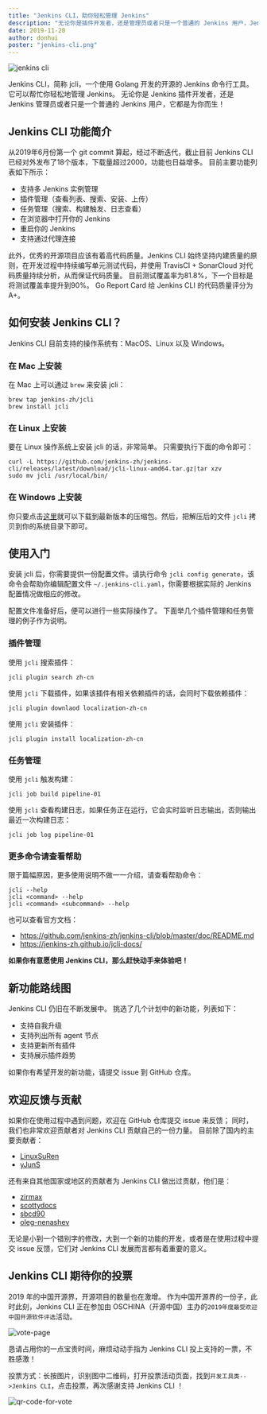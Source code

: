 ```yaml
---
title: "Jenkins CLI，助你轻松管理 Jenkins"
description: "无论你是插件开发者，还是管理员或者只是一个普通的 Jenkins 用户，Jenkins CLI 都是为你而生！"
date: 2019-11-20
author: donhui
poster: "jenkins-cli.png"
---
```


![jenkins cli](jenkins-cli.png)

Jenkins CLI，简称 jcli，一个使用 Golang 开发的开源的 Jenkins 命令行工具。
它可以帮忙你轻松地管理 Jenkins。
无论你是 Jenkins 插件开发者，还是 Jenkins 管理员或者只是一个普通的 Jenkins 用户，它都是为你而生！

## Jenkins CLI 功能简介
从2019年6月份第一个 git commit 算起，经过不断迭代，截止目前 Jenkins CLI 已经对外发布了18个版本，下载量超过2000，功能也日益增多。
目前主要功能列表如下所示：
* 支持多 Jenkins 实例管理
* 插件管理（查看列表、搜索、安装、上传）
* 任务管理（搜索、构建触发、日志查看）
* 在浏览器中打开你的 Jenkins
* 重启你的 Jenkins
* 支持通过代理连接

此外，优秀的开源项目应该有着高代码质量。Jenkins CLI 始终坚持内建质量的原则，在开发过程中持续编写单元测试代码，并使用 TravisCI + SonarCloud 对代码质量持续分析，从而保证代码质量。
目前测试覆盖率为81.8%，下一个目标是将测试覆盖率提升到90%。
Go Report Card 给 Jenkins CLI 的代码质量评分为 A+。

## 如何安装 Jenkins CLI？
Jenkins CLI 目前支持的操作系统有：MacOS、Linux 以及 Windows。

### 在 Mac 上安装
在 Mac 上可以通过 `brew` 来安装 jcli：
```
brew tap jenkins-zh/jcli
brew install jcli
```

### 在 Linux 上安装
要在 Linux 操作系统上安装 jcli 的话，非常简单。
只需要执行下面的命令即可：
```
curl -L https://github.com/jenkins-zh/jenkins-cli/releases/latest/download/jcli-linux-amd64.tar.gz|tar xzv
sudo mv jcli /usr/local/bin/
```

### 在 Windows 上安装
你只要点击[这里](https://github.com/jenkins-zh/jenkins-cli/releases/latest/download/jcli-windows-386.tar.gz)就可以下载到最新版本的压缩包。然后，把解压后的文件 `jcli` 拷贝到你的系统目录下即可。

## 使用入门
安装 jcli 后，你需要提供一份配置文件。请执行命令 `jcli config generate`，该命令会帮助你编辑配置文件 `~/.jenkins-cli.yaml`，你需要根据实际的 Jenkins 配置情况做相应的修改。

配置文件准备好后，便可以进行一些实际操作了。
下面举几个插件管理和任务管理的例子作为说明。

### 插件管理
使用 `jcli` 搜索插件：
```
jcli plugin search zh-cn
```
使用 `jcli` 下载插件，如果该插件有相关依赖插件的话，会同时下载依赖插件：
```
jcli plugin downlaod localization-zh-cn
```
使用 `jcli` 安装插件：
```
jcli plugin install localization-zh-cn
```

### 任务管理
使用 `jcli` 触发构建：
```
jcli job build pipeline-01
```
使用 `jcli` 查看构建日志，如果任务正在运行，它会实时监听日志输出，否则输出最近一次构建日志：
```
jcli job log pipeline-01
```

### 更多命令请查看帮助
限于篇幅原因，更多使用说明不做一一介绍，请查看帮助命令：
```
jcli --help
jcli <command> --help
jcli <command> <subcommand> --help
```
也可以查看官方文档：
- https://github.com/jenkins-zh/jenkins-cli/blob/master/doc/README.md
- https://jenkins-zh.github.io/jcli-docs/

**如果你有意愿使用 Jenkins CLI，那么赶快动手来体验吧！**

## 新功能路线图
Jenkins CLI 仍旧在不断发展中。
挑选了几个计划中的新功能，列表如下：
- 支持自我升级
- 支持列出所有 agent 节点
- 支持更新所有插件
- 支持展示插件趋势

如果你有希望开发的新功能，请提交 issue 到 GitHub 仓库。

## 欢迎反馈与贡献
如果你在使用过程中遇到问题，欢迎在 GitHub 仓库提交 issue 来反馈；
同时，我们也非常欢迎贡献者对 Jenkins CLI 贡献自己的一份力量。
目前除了国内的主要贡献者：
- [LinuxSuRen](https://github.com/LinuxSuRen)
- [yJunS](https://github.com/yJunS)

还有来自其他国家或地区的贡献者为 Jenkins CLI 做出过贡献，他们是： 
- [zirmax](https://github.com/zirmax)
- [scottydocs](https://github.com/scottydocs)
- [sbcd90](https://github.com/sbcd90)
- [oleg-nenashev](https://github.com/oleg-nenashev)

无论是小到一个错别字的修改，大到一个新的功能的开发，或者是在使用过程中提交 issue 反馈，它们对 Jenkins CLI 发展而言都有着重要的意义。

## Jenkins CLI 期待你的投票
2019 年的中国开源界，开源项目的数量也在激增。
作为中国开源界的一份子，此时此刻，Jenkins CLI 正在参加由 OSCHINA（开源中国）主办的`2019年度最受欢迎中国开源软件评选`活动。

![vote-page](vote-page.png)

恳请占用你的一点宝贵时间，麻烦动动手指为 Jenkins CLI 投上支持的一票，不胜感激！

投票方式：长按图片，识别图中二维码，打开投票活动页面，找到`开发工具类-->Jenkins CLI`，点击投票，再次感谢支持 Jenkins CLI ！

![qr-code-for-vote](qr-code-for-vote.png)
